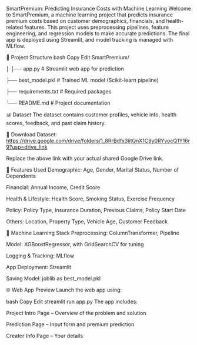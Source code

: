 SmartPremium: Predicting Insurance Costs with Machine Learning
Welcome to SmartPremium, a machine learning project that predicts insurance premium costs based on customer demographics, financials, and health-related features. This project uses preprocessing pipelines, feature engineering, and regression models to make accurate predictions. The final app is deployed using Streamlit, and model tracking is managed with MLflow.

📌 Project Structure
bash
Copy
Edit
SmartPremium/

│
├── app.py                 # Streamlit web app for prediction

├── best_model.pkl         # Trained ML model (Scikit-learn pipeline)

├── requirements.txt       # Required packages

└── README.md              # Project documentation

📊 Dataset
The dataset contains customer profiles, vehicle info, health scores, feedback, and past claim history.

📁 Download Dataset:
https://drive.google.com/drive/folders/1_8RrBdfx3iitQnX1C9y0RYvocQ1Y16r9?usp=drive_link

Replace the above link with your actual shared Google Drive link.

🚀 Features Used
Demographic: Age, Gender, Marital Status, Number of Dependents

Financial: Annual Income, Credit Score

Health & Lifestyle: Health Score, Smoking Status, Exercise Frequency

Policy: Policy Type, Insurance Duration, Previous Claims, Policy Start Date

Others: Location, Property Type, Vehicle Age, Customer Feedback

🔧 Machine Learning Stack
Preprocessing: ColumnTransformer, Pipeline

Model: XGBoostRegressor, with GridSearchCV for tuning

Logging & Tracking: MLflow

App Deployment: Streamlit

Saving Model: joblib as best_model.pkl

🌐 Web App Preview
Launch the web app using:

bash
Copy
Edit
streamlit run app.py
The app includes:

Project Intro Page – Overview of the problem and solution

Prediction Page – Input form and premium prediction

Creator Info Page – Your details

